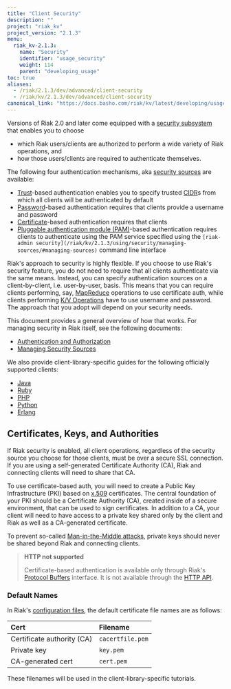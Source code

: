 ```yaml
---
title: "Client Security"
description: ""
project: "riak_kv"
project_version: "2.1.3"
menu:
  riak_kv-2.1.3:
    name: "Security"
    identifier: "usage_security"
    weight: 114
    parent: "developing_usage"
toc: true
aliases:
  - /riak/2.1.3/dev/advanced/client-security
  - /riak/kv/2.1.3/dev/advanced/client-security
canonical_link: "https://docs.basho.com/riak/kv/latest/developing/usage/security"
---
```


Versions of Riak 2.0 and later come equipped with a [security subsystem](/riak/kv/2.1.3/using/security/basics) that enables you to choose

* which Riak users/clients are authorized to perform a wide variety of
  Riak operations, and
* how those users/clients are required to authenticate themselves.

The following four authentication mechanisms, aka [security sources](/riak/kv/2.1.3/using/security/managing-sources/) are available:

* [Trust](/riak/kv/2.1.3/using/security/managing-sources/#trust-based-authentication)-based
  authentication enables you to specify trusted
  [CIDR](http://en.wikipedia.org/wiki/Classless_Inter-Domain_Routing)s
  from which all clients will be authenticated by default
* [Password](/riak/kv/2.1.3/using/security/managing-sources/#password-based-authentication)-based authentication requires
  that clients provide a username and password
* [Certificate](/riak/kv/2.1.3/using/security/managing-sources/#certificate-based-authentication)-based authentication
  requires that clients
* [Pluggable authentication module (PAM)](/riak/kv/2.1.3/using/security/managing-sources/#pam-based-authentication)-based authentication requires
  clients to authenticate using the PAM service specified using the
  `[riak-admin security](/riak/kv/2.1.3/using/security/managing-sources/#managing-sources)`
  command line interface

Riak's approach to security is highly flexible. If you choose to use
Riak's security feature, you do not need to require that all clients
authenticate via the same means. Instead, you can specify authentication
sources on a client-by-client, i.e. user-by-user, basis. This means that
you can require clients performing, say, [MapReduce](/riak/kv/2.1.3/developing/usage/mapreduce/)
operations to use certificate auth, while clients performing [K/V Operations](/riak/kv/2.1.3/developing/usage) have to use username and password. The approach
that you adopt will depend on your security needs.

This document provides a general overview of how that works. For
managing security in Riak itself, see the following documents:

* [Authentication and Authorization](/riak/kv/2.1.3/using/security/basics)
* [Managing Security Sources](/riak/kv/2.1.3/using/security/managing-sources/)

We also provide client-library-specific guides for the following
officially supported clients:

* [Java](/riak/kv/2.1.3/developing/usage/security/java)
* [Ruby](/riak/kv/2.1.3/developing/usage/security/ruby)
* [PHP](/riak/kv/2.1.3/developing/usage/security/php)
* [Python](/riak/kv/2.1.3/developing/usage/security/python)
* [Erlang](/riak/kv/2.1.3/developing/usage/security/erlang)

## Certificates, Keys, and Authorities

If Riak security is enabled, all client operations, regardless of the
security source you choose for those clients, must be over a secure SSL
connection. If you are using a self-generated Certificate Authority
(CA), Riak and connecting clients will need to share that CA.

To use certificate-based auth, you will need to create a Public Key
Infrastructure (PKI) based on
[x.509](http://en.wikipedia.org/wiki/X.509) certificates. The central
foundation of your PKI should be a Certificate Authority (CA), created
inside of a secure environment, that can be used to sign certificates.
In addition to a CA, your client will need to have access to a private
key shared only by the client and Riak as well as a CA-generated
certificate.

To prevent so-called [Man-in-the-Middle
attacks](http://en.wikipedia.org/wiki/Man-in-the-middle_attack), private
keys should never be shared beyond Riak and connecting clients.

> **HTTP not supported**
>
> Certificate-based authentication is available only through Riak's
[Protocol Buffers](/riak/kv/2.1.3/developing/api/protocol-buffers/) interface. It is not available through the
[HTTP API](/riak/kv/2.1.3/developing/api/http).

### Default Names

In Riak's [configuration files](/riak/kv/2.1.3/configuring/reference/#security), the
default certificate file names are as follows:

Cert | Filename
:----|:-------
Certificate authority (CA) | `cacertfile.pem`
Private key | `key.pem`
CA-generated cert | `cert.pem`

These filenames will be used in the client-library-specific tutorials.
